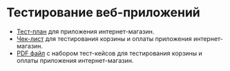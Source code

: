 # Тестирование веб-приложений
- [Тест-план](https://docs.google.com/spreadsheets/d/1ZAY2z2YsU806OFDj_T49P5287otWg5X1dR53wEqeNRY/edit?usp=sharing) для приложения интернет-магазин.
- [Чек-лист](https://docs.google.com/spreadsheets/d/1EQh79rNgiqckLNoDitmzOn94000iK3MuUhVeDcb4bbM/edit?gid=291804154#gid=291804154) для тестирования корзины и оплаты приложения интернет-магазин.
- [PDF файл](https://github.com/Leesmike/web/blob/main/Mikhail%20Li%20-%20Cart%20and%20Order%20management%20test%20suite.pdf) с набором тест-кейсов для тестирования корзины и оплаты приложения интернет-магазин.
